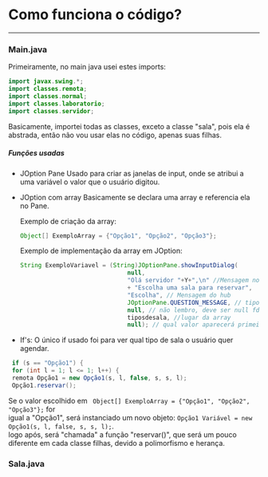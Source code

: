 # Como funciona o código?
---
### Main.java
Primeiramente, no main java usei estes imports:
``` java
import javax.swing.*;
import classes.remota;
import classes.normal;
import classes.laboratorio;
import classes.servidor;
```
Basicamente, importei todas as classes, exceto a classe "sala", pois ela é<br />
abstrada, então não vou usar elas no código, apenas suas filhas.
##### Funções usadas
- JOption Pane
  Usado para criar as janelas de input, onde se atribui a uma variável o valor
  que o usuário digitou.
- JOption com array
  Basicamente se declara uma array e referencia ela no Pane. 
  
  Exemplo de criação da array:
  ``` java
  Object[] ExemploArray = {"Opção1", "Opção2", "Opção3"};
  ```
  Exemplo de implementação da array em JOption:
  ```java
  String ExemploVariavel = (String)JOptionPane.showInputDialog(
			                    null, 
			                    "Olá servidor "+Y+",\n" //Mensagem no painel
			                    + "Escolha uma sala para reservar", 
			                    "Escolha", // Mensagem do hub
			                    JOptionPane.QUESTION_MESSAGE, // tipo de painel
			                    null, // não lembro, deve ser null fds
			                    tiposdesala, //lugar da array
			                    null); // qual valor aparecerá primeiro? pode ser "Opção1", ou ExemploVariavel[0] ou só null
  ```
  
- If's:
O único if usado foi para ver qual tipo de sala o usuário quer agendar.
```java
 if (s == "Opção1") { 
 for (int l = 1; l <= 1; l++) {
 remota Opção1 = new Opção1(s, l, false, s, s, l);
 Opção1.reservar();
```
Se o valor escolhido em ` Object[] ExemploArray = {"Opção1", "Opção2", "Opção3"};` for <br />
igual a "Opção1", será instanciado um novo objeto: `Opção1 Variável = new Opção1(s, l, false, s, s, l);`. <br />
logo após, será "chamada" a função "reservar()", que será um pouco diferente em cada classe filhas, devido a polimorfismo e herança.
### Sala.java
